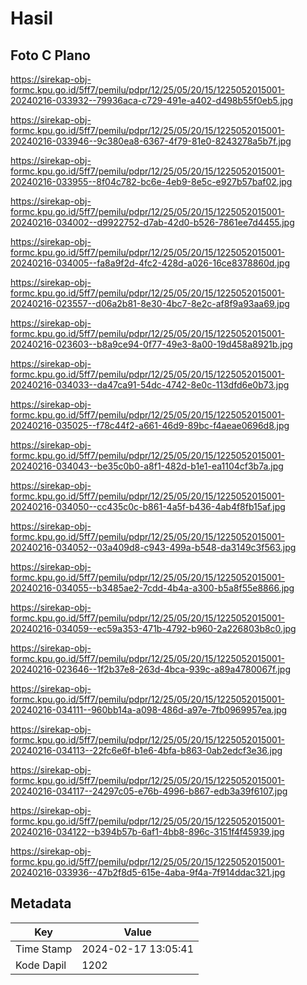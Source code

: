 # Hasil

## Foto C Plano

https://sirekap-obj-formc.kpu.go.id/5ff7/pemilu/pdpr/12/25/05/20/15/1225052015001-20240216-033932--79936aca-c729-491e-a402-d498b55f0eb5.jpg

https://sirekap-obj-formc.kpu.go.id/5ff7/pemilu/pdpr/12/25/05/20/15/1225052015001-20240216-033946--9c380ea8-6367-4f79-81e0-8243278a5b7f.jpg

https://sirekap-obj-formc.kpu.go.id/5ff7/pemilu/pdpr/12/25/05/20/15/1225052015001-20240216-033955--8f04c782-bc6e-4eb9-8e5c-e927b57baf02.jpg

https://sirekap-obj-formc.kpu.go.id/5ff7/pemilu/pdpr/12/25/05/20/15/1225052015001-20240216-034002--d9922752-d7ab-42d0-b526-7861ee7d4455.jpg

https://sirekap-obj-formc.kpu.go.id/5ff7/pemilu/pdpr/12/25/05/20/15/1225052015001-20240216-034005--fa8a9f2d-4fc2-428d-a026-16ce8378860d.jpg

https://sirekap-obj-formc.kpu.go.id/5ff7/pemilu/pdpr/12/25/05/20/15/1225052015001-20240216-023557--d06a2b81-8e30-4bc7-8e2c-af8f9a93aa69.jpg

https://sirekap-obj-formc.kpu.go.id/5ff7/pemilu/pdpr/12/25/05/20/15/1225052015001-20240216-023603--b8a9ce94-0f77-49e3-8a00-19d458a8921b.jpg

https://sirekap-obj-formc.kpu.go.id/5ff7/pemilu/pdpr/12/25/05/20/15/1225052015001-20240216-034033--da47ca91-54dc-4742-8e0c-113dfd6e0b73.jpg

https://sirekap-obj-formc.kpu.go.id/5ff7/pemilu/pdpr/12/25/05/20/15/1225052015001-20240216-035025--f78c44f2-a661-46d9-89bc-f4aeae0696d8.jpg

https://sirekap-obj-formc.kpu.go.id/5ff7/pemilu/pdpr/12/25/05/20/15/1225052015001-20240216-034043--be35c0b0-a8f1-482d-b1e1-ea1104cf3b7a.jpg

https://sirekap-obj-formc.kpu.go.id/5ff7/pemilu/pdpr/12/25/05/20/15/1225052015001-20240216-034050--cc435c0c-b861-4a5f-b436-4ab4f8fb15af.jpg

https://sirekap-obj-formc.kpu.go.id/5ff7/pemilu/pdpr/12/25/05/20/15/1225052015001-20240216-034052--03a409d8-c943-499a-b548-da3149c3f563.jpg

https://sirekap-obj-formc.kpu.go.id/5ff7/pemilu/pdpr/12/25/05/20/15/1225052015001-20240216-034055--b3485ae2-7cdd-4b4a-a300-b5a8f55e8866.jpg

https://sirekap-obj-formc.kpu.go.id/5ff7/pemilu/pdpr/12/25/05/20/15/1225052015001-20240216-034059--ec59a353-471b-4792-b960-2a226803b8c0.jpg

https://sirekap-obj-formc.kpu.go.id/5ff7/pemilu/pdpr/12/25/05/20/15/1225052015001-20240216-023646--1f2b37e8-263d-4bca-939c-a89a4780067f.jpg

https://sirekap-obj-formc.kpu.go.id/5ff7/pemilu/pdpr/12/25/05/20/15/1225052015001-20240216-034111--960bb14a-a098-486d-a97e-7fb0969957ea.jpg

https://sirekap-obj-formc.kpu.go.id/5ff7/pemilu/pdpr/12/25/05/20/15/1225052015001-20240216-034113--22fc6e6f-b1e6-4bfa-b863-0ab2edcf3e36.jpg

https://sirekap-obj-formc.kpu.go.id/5ff7/pemilu/pdpr/12/25/05/20/15/1225052015001-20240216-034117--24297c05-e76b-4996-b867-edb3a39f6107.jpg

https://sirekap-obj-formc.kpu.go.id/5ff7/pemilu/pdpr/12/25/05/20/15/1225052015001-20240216-034122--b394b57b-6af1-4bb8-896c-3151f4f45939.jpg

https://sirekap-obj-formc.kpu.go.id/5ff7/pemilu/pdpr/12/25/05/20/15/1225052015001-20240216-033936--47b2f8d5-615e-4aba-9f4a-7f914ddac321.jpg


## Metadata

| Key        | Value               |
| ---------- | ------------------- |
| Time Stamp | 2024-02-17 13:05:41 |
| Kode Dapil | 1202                |



